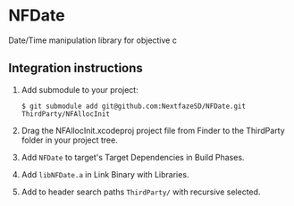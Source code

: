 # NFDate

Date/Time manipulation library for objective c

## Integration instructions

1. Add submodule to your project:

    `$ git submodule add git@github.com:NextfazeSD/NFDate.git ThirdParty/NFAllocInit`
    
2. Drag the NFAllocInit.xcodeproj project file from Finder to the ThirdParty folder in your project tree.
3. Add `NFDate` to target's Target Dependencies in Build Phases.
4. Add `libNFDate.a` in Link Binary with Libraries.
5. Add to header search paths `ThirdParty/` with recursive selected.

